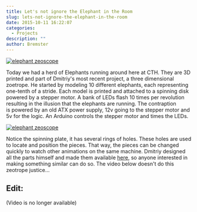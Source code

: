 ```yaml
---
title: Let's not ignore the Elephant in the Room
slug: lets-not-ignore-the-elephant-in-the-room
date: 2015-10-11 16:22:07
categories:
  - Projects
description: ""
author: Bremster
---
```



[![elephant zeoscope](/uploads/2015/10/2015-10-07-21.27.02-300x225.jpg)](/uploads/2015/10/2015-10-07-21.27.02.jpg)

Today we had a herd of Elephants running around here at CTH. They are 3D printed and part of Dmitriy's most recent project, a three dimensional zoetrope. He started by modeling 10 different elephants, each representing one-tenth of a stride. Each model is printed and attached to a spinning disk powered by a stepper motor. A bank of LEDs flash 10 times per revolution resulting in the illusion that the elephants are running. The contraption is powered by an old ATX power supply, 12v going to the stepper motor and 5v for the logic. An Arduino controls the stepper motor and times the LEDs.

[![elephant zeoscope](/uploads/2015/10/2015-10-07-21.38.16-300x225.jpg)](/uploads/2015/10/2015-10-07-21.38.16.jpg)

Notice the spinning plate, it has several rings of holes. These holes are used to locate and position the pieces. That way, the pieces can be changed quickly to watch other animations on the same machine. Dmitriy designed all the parts himself and made them available [here](http://www.thingiverse.com/thing:1059990), so anyone interested in making something similar can do so. The video below doesn't do this zeotrope justice...

## Edit:

(Video is no longer available)
